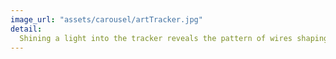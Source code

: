 ```yaml
---
image_url: "assets/carousel/artTracker.jpg"
detail:
  Shining a light into the tracker reveals the pattern of wires shaping the electric field in its 2000 cells.
---
```


